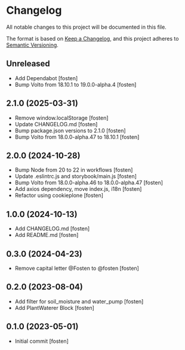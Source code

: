 # Changelog

All notable changes to this project will be documented in this file.

The format is based on [Keep a Changelog](https://keepachangelog.com/en/1.0.0/),
and this project adheres to [Semantic Versioning](https://semver.org/spec/v2.0.0.html).

<!-- You should *NOT* be adding new change log entries to this file.
     You should create a file in the news directory instead.
     For helpful instructions, please see:
     https://6.docs.plone.org/volto/developer-guidelines/contributing.html#create-a-pull-request
-->

<!-- towncrier release notes start -->

## Unreleased

- Add Dependabot [fosten]
- Bump Volto from 18.10.1 to 19.0.0-alpha.4 [fosten]

## 2.1.0 (2025-03-31)

- Remove window.localStorage [fosten]
- Update CHANGELOG.md [fosten]
- Bump package.json versions to 2.1.0 [fosten]
- Bump Volto from 18.0.0-alpha.47 to 18.10.1 [fosten]

## 2.0.0 (2024-10-28)

- Bump Node from 20 to 22 in workflows [fosten]
- Update .eslintrc.js and storybook/main.js [fosten]
- Bump Volto from 18.0.0-alpha.46 to 18.0.0-alpha.47 [fosten]
- Add axios dependency, move index.js, i18n [fosten]
- Refactor using cookieplone [fosten]

## 1.0.0 (2024-10-13)

- Add CHANGELOG.md [fosten]
- Add README.md [fosten]

## 0.3.0 (2024-04-23)

- Remove capital letter @Fosten to @fosten [fosten]

## 0.2.0 (2023-08-04)

- Add filter for soil_moisture and water_pump [fosten]
- Add PlantWaterer Block [fosten]

## 0.1.0 (2023-05-01)

- Initial commit [fosten]
